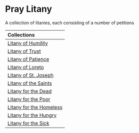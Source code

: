 # Pray Litany
A collection of litanies, each consisting of a number of petitions

|Collections|
|:-----|
|[Litany of Humility](./collections/litany-of-humility.md)|
|[Litany of Trust](./collections/litany-of-trust.md)|
|[Litany of Patience](./collections/litany-of-patience.md)|
|[Litany of Loreto](./collections/litany-of-loreto.md)|
|[Litany of St. Joseph](./collections/litany-of-st-joseph.md)|
|[Litany of the Saints](./collections/litany-of-the-saints.md)|
|[Litany for the Dead](./collections/litany-for-the-dead.md)|
|[Litany for the Poor](./collections/litany-for-the-poor.md)|
|[Litany for the Homeless](./collections/litany-for-the-homeless.md)|
|[Litany for the Hungry](./collections/litany-for-the-hungry.md)|
|[Litany for the Sick](./collections/litany-for-the-sick.md)|